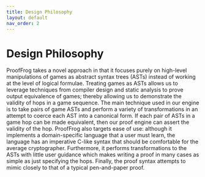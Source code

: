 ```yaml
---
title: Design Philosophy
layout: default
nav_order: 2
---
```


# Design Philosophy

ProofFrog takes a novel approach in that it focuses purely on high-level manipulations of games as abstract syntax trees (ASTs) instead of working at the level of logical formulae.
Treating games as ASTs allows us to leverage techniques from compiler design
and static analysis to prove output equivalence of games; thereby allowing us to demonstrate the validity of hops in a game sequence.
The main technique used in our engine is to take pairs of game ASTs and perform a variety of transformations in an attempt to coerce each AST into a canonical form.
If each pair of ASTs in a game hop can be made equivalent, then our proof engine can assert the validity of the hop.
ProofFrog also targets ease of use: although it implements a domain-specific language that a user must learn, the language has an imperative C-like syntax that should be comfortable for the average cryptographer.
Furthermore, it performs transformations to the ASTs with little user guidance which makes writing a proof in many cases as simple as just specifying the hops.
Finally, the proof syntax attempts to mimic closely to that of a typical pen-and-paper proof.
